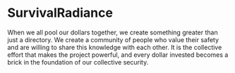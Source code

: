 # SurvivalRadiance
When we all pool our dollars together, we create something greater than just a directory. We create a community of people who value their safety and are willing to share this knowledge with each other. It is the collective effort that makes the project powerful, and every dollar invested becomes a brick in the foundation of our collective security.
